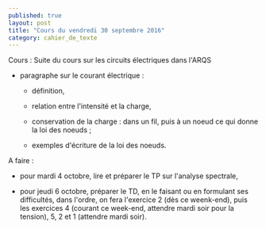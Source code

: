 ```yaml
---
published: true
layout: post
title: "Cours du vendredi 30 septembre 2016"
category: cahier_de_texte
---
```

Cours : Suite du cours sur les circuits électriques dans l'ARQS

- paragraphe sur le courant électrique :

  - définition,

  - relation entre l'intensité et la charge,

  - conservation de la charge : dans un fil, puis à un noeud ce qui donne la loi des noeuds ;

  - exemples d'écriture de la loi des noeuds.

A faire : 

- pour mardi 4 octobre, lire et préparer le TP sur l'analyse spectrale, 


- pour jeudi 6 octobre, préparer le TD, en le faisant ou en formulant ses difficultés, dans l'ordre, on fera l'exercice 2 (dès ce weenk-end), puis les exercices 4 (courant ce week-end, attendre mardi soir pour la tension), 5, 2 et 1 (attendre mardi soir).



